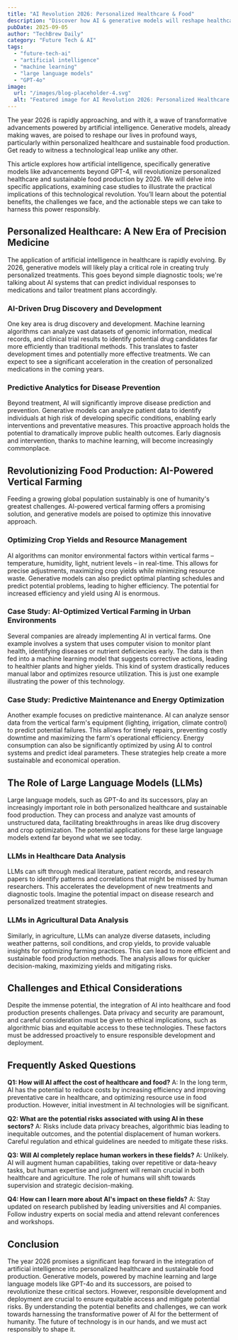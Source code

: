 ```yaml
---
title: "AI Revolution 2026: Personalized Healthcare & Food"
description: "Discover how AI & generative models will reshape healthcare and revolutionize sustainable food production in 2026.  Learn about AI-powered vertical farming & more! Read now."
pubDate: 2025-09-05
author: "TechBrew Daily"
category: "Future Tech & AI"
tags:
  - "future-tech-ai"
  - "artificial intelligence"
  - "machine learning"
  - "large language models"
  - "GPT-4o"
image:
  url: "/images/blog-placeholder-4.svg"
  alt: "Featured image for AI Revolution 2026: Personalized Healthcare & Food"
---
```


The year 2026 is rapidly approaching, and with it, a wave of transformative advancements powered by artificial intelligence.  Generative models, already making waves, are poised to reshape our lives in profound ways, particularly within personalized healthcare and sustainable food production.  Get ready to witness a technological leap unlike any other.

This article explores how artificial intelligence, specifically generative models like advancements beyond GPT-4, will revolutionize personalized healthcare and sustainable food production by 2026. We will delve into specific applications, examining case studies to illustrate the practical implications of this technological revolution.  You’ll learn about the potential benefits, the challenges we face, and the actionable steps we can take to harness this power responsibly.

## Personalized Healthcare: A New Era of Precision Medicine

The application of artificial intelligence in healthcare is rapidly evolving.  By 2026, generative models will likely play a critical role in creating truly personalized treatments.  This goes beyond simple diagnostic tools; we're talking about AI systems that can predict individual responses to medications and tailor treatment plans accordingly.

### AI-Driven Drug Discovery and Development

One key area is drug discovery and development.  Machine learning algorithms can analyze vast datasets of genomic information, medical records, and clinical trial results to identify potential drug candidates far more efficiently than traditional methods.  This translates to faster development times and potentially more effective treatments.  We can expect to see a significant acceleration in the creation of personalized medications in the coming years.

### Predictive Analytics for Disease Prevention

Beyond treatment, AI will significantly improve disease prediction and prevention.  Generative models can analyze patient data to identify individuals at high risk of developing specific conditions, enabling early interventions and preventative measures. This proactive approach holds the potential to dramatically improve public health outcomes.  Early diagnosis and intervention, thanks to machine learning, will become increasingly commonplace.


## Revolutionizing Food Production: AI-Powered Vertical Farming

Feeding a growing global population sustainably is one of humanity's greatest challenges.  AI-powered vertical farming offers a promising solution, and generative models are poised to optimize this innovative approach.

### Optimizing Crop Yields and Resource Management

AI algorithms can monitor environmental factors within vertical farms – temperature, humidity, light, nutrient levels – in real-time. This allows for precise adjustments, maximizing crop yields while minimizing resource waste.  Generative models can also predict optimal planting schedules and predict potential problems, leading to higher efficiency.  The potential for increased efficiency and yield using AI is enormous.

### Case Study: AI-Optimized Vertical Farming in Urban Environments

Several companies are already implementing AI in vertical farms. One example involves a system that uses computer vision to monitor plant health, identifying diseases or nutrient deficiencies early.  The data is then fed into a machine learning model that suggests corrective actions, leading to healthier plants and higher yields.  This kind of system drastically reduces manual labor and optimizes resource utilization.  This is just one example illustrating the power of this technology.

### Case Study:  Predictive Maintenance and Energy Optimization

Another example focuses on predictive maintenance. AI can analyze sensor data from the vertical farm's equipment (lighting, irrigation, climate control) to predict potential failures. This allows for timely repairs, preventing costly downtime and maximizing the farm's operational efficiency. Energy consumption can also be significantly optimized by using AI to control systems and predict ideal parameters.  These strategies help create a more sustainable and economical operation.

## The Role of Large Language Models (LLMs)

Large language models, such as GPT-4o and its successors, play an increasingly important role in both personalized healthcare and sustainable food production.  They can process and analyze vast amounts of unstructured data, facilitating breakthroughs in areas like drug discovery and crop optimization. The potential applications for these large language models extend far beyond what we see today.

### LLMs in Healthcare Data Analysis

LLMs can sift through medical literature, patient records, and research papers to identify patterns and correlations that might be missed by human researchers.  This accelerates the development of new treatments and diagnostic tools. Imagine the potential impact on disease research and personalized treatment strategies.

### LLMs in Agricultural Data Analysis

Similarly, in agriculture, LLMs can analyze diverse datasets, including weather patterns, soil conditions, and crop yields, to provide valuable insights for optimizing farming practices. This can lead to more efficient and sustainable food production methods.  The analysis allows for quicker decision-making, maximizing yields and mitigating risks.

## Challenges and Ethical Considerations

Despite the immense potential, the integration of AI into healthcare and food production presents challenges. Data privacy and security are paramount, and careful consideration must be given to ethical implications, such as algorithmic bias and equitable access to these technologies.  These factors must be addressed proactively to ensure responsible development and deployment.

## Frequently Asked Questions

**Q1: How will AI affect the cost of healthcare and food?**  A: In the long term, AI has the potential to reduce costs by increasing efficiency and improving preventative care in healthcare, and optimizing resource use in food production. However, initial investment in AI technologies will be significant.

**Q2: What are the potential risks associated with using AI in these sectors?** A: Risks include data privacy breaches, algorithmic bias leading to inequitable outcomes, and the potential displacement of human workers.  Careful regulation and ethical guidelines are needed to mitigate these risks.

**Q3:  Will AI completely replace human workers in these fields?** A:  Unlikely.  AI will augment human capabilities, taking over repetitive or data-heavy tasks, but human expertise and judgment will remain crucial in both healthcare and agriculture.  The role of humans will shift towards supervision and strategic decision-making.

**Q4: How can I learn more about AI's impact on these fields?**  A:  Stay updated on research published by leading universities and AI companies.  Follow industry experts on social media and attend relevant conferences and workshops.

## Conclusion

The year 2026 promises a significant leap forward in the integration of artificial intelligence into personalized healthcare and sustainable food production. Generative models, powered by machine learning and large language models like GPT-4o and its successors, are poised to revolutionize these critical sectors.  However, responsible development and deployment are crucial to ensure equitable access and mitigate potential risks.  By understanding the potential benefits and challenges, we can work towards harnessing the transformative power of AI for the betterment of humanity.  The future of technology is in our hands, and we must act responsibly to shape it.